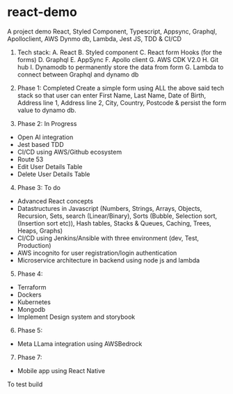 # react-demo
A project demo React, Styled Component, Typescript, Appsync, Graphql, Apolloclient, AWS Dynmo db, Lambda, Jest JS, TDD &amp; CI/CD

1. Tech stack:
A. React
B. Styled component
C. React form Hooks (for the forms)
D. Graphql
E. AppSync
F. Apollo client
G. AWS CDK V2.0
H. Git hub
I. Dynamodb to permanently store the data from form
G. Lambda to connect between Graphql and dynamo db

2. Phase 1: Completed
Create a simple form using ALL the above said tech stack so that user can enter First Name, Last Name, Date of Birth, Address line 1, Address line 2, City, Country, Postcode & persist the form value to dynamo db.

3. Phase 2: In Progress
- Open AI integration
- Jest based TDD
- CI/CD using AWS/Github ecosystem
- Route 53
- Edit User Details Table
- Delete User Details Table

4. Phase 3: To do
- Advanced React concepts 
- Datastructures in Javascript (Numbers, Strings, Arrays, Objects, Recursion, Sets, search (Linear/Binary), Sorts (Bubble, Selection sort, (Insertion sort etc)), Hash tables, Stacks & Queues, Caching, Trees, Heaps, Graphs)
- CI/CD using Jenkins/Ansible with three environment (dev, Test, Production)
- AWS incognito for user registration/login authentication
- Microservice architecture in backend using node js and lambda


5. Phase 4:
- Terraform
- Dockers
- Kubernetes
- Mongodb
- Implement Design system and storybook

6. Phase 5:
- Meta LLama integration using AWSBedrock

7. Phase 7:
- Mobile app using React Native

To test build

